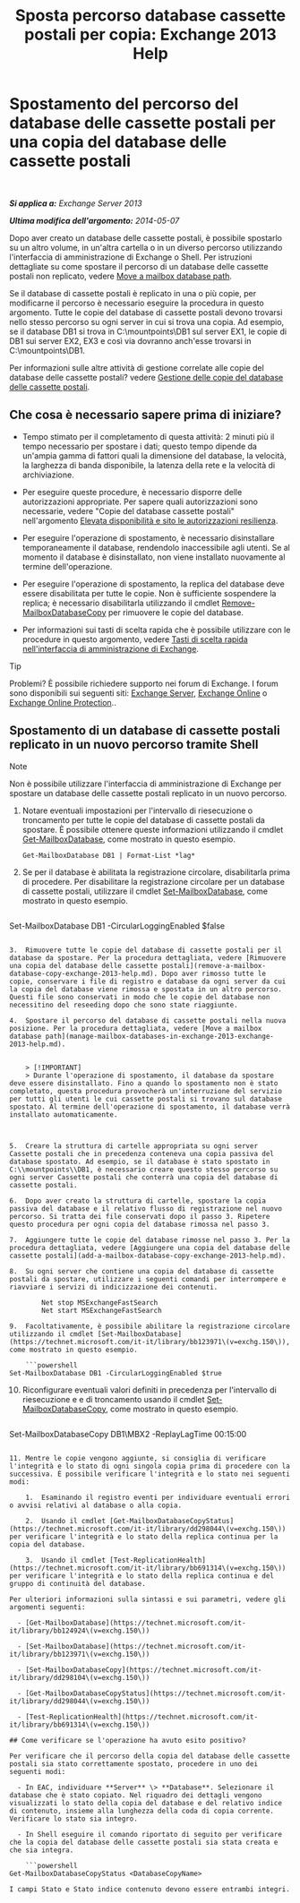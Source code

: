 ﻿---
title: 'Sposta percorso database cassette postali per copia: Exchange 2013 Help'
TOCTitle: Spostamento del percorso del database delle cassette postali per una copia del database delle cassette postali
ms:assetid: 324f255c-d95d-4a8a-a134-c8cee5c5b9cb
ms:mtpsurl: https://technet.microsoft.com/it-it/library/Dd979782(v=EXCHG.150)
ms:contentKeyID: 50480284
ms.date: 05/22/2018
mtps_version: v=EXCHG.150
ms.translationtype: MT
---

# Spostamento del percorso del database delle cassette postali per una copia del database delle cassette postali

 

_**Si applica a:** Exchange Server 2013_

_**Ultima modifica dell'argomento:** 2014-05-07_

Dopo aver creato un database delle cassette postali, è possibile spostarlo su un altro volume, in un'altra cartella o in un diverso percorso utilizzando l'interfaccia di amministrazione di Exchange o Shell. Per istruzioni dettagliate su come spostare il percorso di un database delle cassette postali non replicato, vedere [Move a mailbox database path](manage-mailbox-databases-in-exchange-2013-exchange-2013-help.md).

Se il database di cassette postali è replicato in una o più copie, per modificarne il percorso è necessario eseguire la procedura in questo argomento. Tutte le copie del database di cassette postali devono trovarsi nello stesso percorso su ogni server in cui si trova una copia. Ad esempio, se il database DB1 si trova in C:\\mountpoints\\DB1 sul server EX1, le copie di DB1 sui server EX2, EX3 e così via dovranno anch'esse trovarsi in C:\\mountpoints\\DB1.

Per informazioni sulle altre attività di gestione correlate alle copie del database delle cassette postali? vedere [Gestione delle copie del database delle cassette postali](managing-mailbox-database-copies-exchange-2013-help.md).

## Che cosa è necessario sapere prima di iniziare?

  - Tempo stimato per il completamento di questa attività: 2 minuti più il tempo necessario per spostare i dati; questo tempo dipende da un'ampia gamma di fattori quali la dimensione del database, la velocità, la larghezza di banda disponibile, la latenza della rete e la velocità di archiviazione.

  - Per eseguire queste procedure, è necessario disporre delle autorizzazioni appropriate. Per sapere quali autorizzazioni sono necessarie, vedere "Copie del database cassette postali" nell'argomento [Elevata disponibilità e sito le autorizzazioni resilienza](high-availability-and-site-resilience-permissions-exchange-2013-help.md).

  - Per eseguire l'operazione di spostamento, è necessario disinstallare temporaneamente il database, rendendolo inaccessibile agli utenti. Se al momento il database è disinstallato, non viene installato nuovamente al termine dell'operazione.

  - Per eseguire l'operazione di spostamento, la replica del database deve essere disabilitata per tutte le copie. Non è sufficiente sospendere la replica; è necessario disabilitarla utilizzando il cmdlet [Remove-MailboxDatabaseCopy](https://technet.microsoft.com/it-it/library/dd335119\(v=exchg.150\)) per rimuovere le copie del database.

  - Per informazioni sui tasti di scelta rapida che è possibile utilizzare con le procedure in questo argomento, vedere [Tasti di scelta rapida nell'interfaccia di amministrazione di Exchange](keyboard-shortcuts-in-the-exchange-admin-center-exchange-online-protection-help.md).


> [!TIP]
> Problemi? È possibile richiedere supporto nei forum di Exchange. I forum sono disponibili sui seguenti siti: <A href="https://go.microsoft.com/fwlink/p/?linkid=60612">Exchange Server</A>, <A href="https://go.microsoft.com/fwlink/p/?linkid=267542">Exchange Online</A> o <A href="https://go.microsoft.com/fwlink/p/?linkid=285351">Exchange Online Protection</A>..



## Spostamento di un database di cassette postali replicato in un nuovo percorso tramite Shell


> [!NOTE]
> Non è possibile utilizzare l'interfaccia di amministrazione di Exchange per spostare un database delle cassette postali replicato in un nuovo percorso.



1.  Notare eventuali impostazioni per l'intervallo di riesecuzione o troncamento per tutte le copie del database di cassette postali da spostare. È possibile ottenere queste informazioni utilizzando il cmdlet [Get-MailboxDatabase](https://technet.microsoft.com/it-it/library/bb124924\(v=exchg.150\)), come mostrato in questo esempio.
    
        Get-MailboxDatabase DB1 | Format-List *lag*

2.  Se per il database è abilitata la registrazione circolare, disabilitarla prima di procedere. Per disabilitare la registrazione circolare per un database di cassette postali, utilizzare il cmdlet [Set-MailboxDatabase](https://technet.microsoft.com/it-it/library/bb123971\(v=exchg.150\)), come mostrato in questo esempio.
    
    ```powershell
Set-MailboxDatabase DB1 -CircularLoggingEnabled $false
```

3.  Rimuovere tutte le copie del database di cassette postali per il database da spostare. Per la procedura dettagliata, vedere [Rimuovere una copia del database delle cassette postali](remove-a-mailbox-database-copy-exchange-2013-help.md). Dopo aver rimosso tutte le copie, conservare i file di registro e database da ogni server da cui la copia del database viene rimossa e spostata in un altro percorso. Questi file sono conservati in modo che le copie del database non necessitino del reseeding dopo che sono state riaggiunte.

4.  Spostare il percorso del database di cassette postali nella nuova posizione. Per la procedura dettagliata, vedere [Move a mailbox database path](manage-mailbox-databases-in-exchange-2013-exchange-2013-help.md).
    

    > [!IMPORTANT]
    > Durante l'operazione di spostamento, il database da spostare deve essere disinstallato. Fino a quando lo spostamento non è stato completato, questa procedura provocherà un'interruzione del servizio per tutti gli utenti le cui cassette postali si trovano sul database spostato. Al termine dell'operazione di spostamento, il database verrà installato automaticamente.



5.  Creare la struttura di cartelle appropriata su ogni server Cassette postali che in precedenza conteneva una copia passiva del database spostato. Ad esempio, se il database è stato spostato in C:\\mountpoints\\DB1, è necessario creare questo stesso percorso su ogni server Cassette postali che conterrà una copia del database di cassette postali.

6.  Dopo aver creato la struttura di cartelle, spostare la copia passiva del database e il relativo flusso di registrazione nel nuovo percorso. Si tratta dei file conservati dopo il passo 3. Ripetere questo procedura per ogni copia del database rimossa nel passo 3.

7.  Aggiungere tutte le copie del database rimosse nel passo 3. Per la procedura dettagliata, vedere [Aggiungere una copia del database delle cassette postali](add-a-mailbox-database-copy-exchange-2013-help.md).

8.  Su ogni server che contiene una copia del database di cassette postali da spostare, utilizzare i seguenti comandi per interrompere e riavviare i servizi di indicizzazione dei contenuti.
    
        Net stop MSExchangeFastSearch
        Net start MSExchangeFastSearch

9.  Facoltativamente, è possibile abilitare la registrazione circolare utilizzando il cmdlet [Set-MailboxDatabase](https://technet.microsoft.com/it-it/library/bb123971\(v=exchg.150\)), come mostrato in questo esempio.
    
    ```powershell
Set-MailboxDatabase DB1 -CircularLoggingEnabled $true
```

10. Riconfigurare eventuali valori definiti in precedenza per l'intervallo di riesecuzione e e di troncamento usando il cmdlet [Set-MailboxDatabaseCopy](https://technet.microsoft.com/it-it/library/dd298104\(v=exchg.150\)), come mostrato in questo esempio.
    
    ```powershell
Set-MailboxDatabaseCopy DB1\MBX2 -ReplayLagTime 00:15:00
```

11. Mentre le copie vengono aggiunte, si consiglia di verificare l'integrità e lo stato di ogni singola copia prima di procedere con la successiva. È possibile verificare l'integrità e lo stato nei seguenti modi:
    
    1.  Esaminando il registro eventi per individuare eventuali errori o avvisi relativi al database o alla copia.
    
    2.  Usando il cmdlet [Get-MailboxDatabaseCopyStatus](https://technet.microsoft.com/it-it/library/dd298044\(v=exchg.150\)) per verificare l'integrità e lo stato della replica continua per la copia del database.
    
    3.  Usando il cmdlet [Test-ReplicationHealth](https://technet.microsoft.com/it-it/library/bb691314\(v=exchg.150\)) per verificare l'integrità e lo stato della replica continua e del gruppo di continuità del database.

Per ulteriori informazioni sulla sintassi e sui parametri, vedere gli argomenti seguenti:

  - [Get-MailboxDatabase](https://technet.microsoft.com/it-it/library/bb124924\(v=exchg.150\))

  - [Set-MailboxDatabase](https://technet.microsoft.com/it-it/library/bb123971\(v=exchg.150\))

  - [Set-MailboxDatabaseCopy](https://technet.microsoft.com/it-it/library/dd298104\(v=exchg.150\))

  - [Get-MailboxDatabaseCopyStatus](https://technet.microsoft.com/it-it/library/dd298044\(v=exchg.150\))

  - [Test-ReplicationHealth](https://technet.microsoft.com/it-it/library/bb691314\(v=exchg.150\))

## Come verificare se l'operazione ha avuto esito positivo?

Per verificare che il percorso della copia del database delle cassette postali sia stato correttamente spostato, procedere in uno dei seguenti modi:

  - In EAC, individuare **Server** \> **Database**. Selezionare il database che è stato copiato. Nel riquadro dei dettagli vengono visualizzati lo stato della copia del database e del relativo indice di contenuto, insieme alla lunghezza della coda di copia corrente. Verificare lo stato sia integro.

  - In Shell eseguire il comando riportato di seguito per verificare che la copia del database delle cassette postali sia stata creata e che sia integra.
    
    ```powershell
Get-MailboxDatabaseCopyStatus <DatabaseCopyName>
```
    
    I campi Stato e Stato indice contenuto devono essere entrambi integri.

